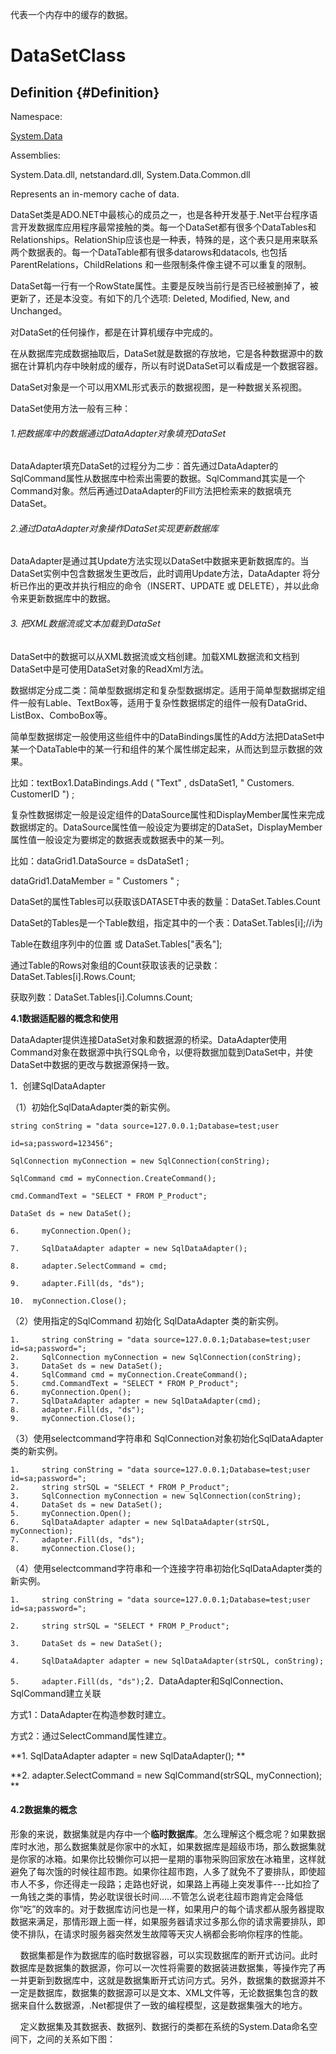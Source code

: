 代表一个内存中的缓存的数据。

# DataSetClass

## Definition {#Definition}

Namespace:

[System.Data](https://docs.microsoft.com/zh-cn/dotnet/api/system.data?view=netframework-4.7.1)

Assemblies:

System.Data.dll, netstandard.dll, System.Data.Common.dll

Represents an in-memory cache of data.

DataSet类是ADO.NET中最核心的成员之一，也是各种开发基于.Net平台程序语言开发数据库应用程序最常接触的类。每一个DataSet都有很多个DataTables和Relationships。RelationShip应该也是一种表，特殊的是，这个表只是用来联系两个数据表的。每一个DataTable都有很多datarows和datacols, 也包括ParentRelations，ChildRelations 和一些限制条件像主键不可以重复的限制。

DataSet每一行有一个RowState属性。主要是反映当前行是否已经被删掉了，被更新了，还是本没变。有如下的几个选项:   Deleted, Modified, New, and Unchanged。

对DataSet的任何操作，都是在计算机缓存中完成的。

在从数据库完成数据抽取后，DataSet就是数据的存放地，它是各种数据源中的数据在计算机内存中映射成的缓存，所以有时说DataSet可以看成是一个数据容器。

DataSet对象是一个可以用XML形式表示的数据视图，是一种数据关系视图。

DataSet使用方法一般有三种：

###### 1.把数据库中的数据通过DataAdapter对象填充DataSet

DataAdapter填充DataSet的过程分为二步：首先通过DataAdapter的SqlCommand属性从数据库中检索出需要的数据。SqlCommand其实是一个Command对象。然后再通过DataAdapter的Fill方法把检索来的数据填充DataSet。

###### 2.通过DataAdapter对象操作DataSet实现更新数据库

DataAdapter是通过其Update方法实现以DataSet中数据来更新数据库的。当DataSet实例中包含数据发生更改后，此时调用Update方法，DataAdapter 将分析已作出的更改并执行相应的命令（INSERT、UPDATE 或 DELETE），并以此命令来更新数据库中的数据。

###### 3. 把XML数据流或文本加载到DataSet

DataSet中的数据可以从XML数据流或文档创建。加载XML数据流和文档到DataSet中是可使用DataSet对象的ReadXml方法。

数据绑定分成二类：简单型数据绑定和复杂型数据绑定。适用于简单型数据绑定组件一般有Lable、TextBox等，适用于复杂性数据绑定的组件一般有DataGrid、ListBox、ComboBox等。

简单型数据绑定一般使用这些组件中的DataBindings属性的Add方法把DataSet中某一个DataTable中的某一行和组件的某个属性绑定起来，从而达到显示数据的效果。

比如：textBox1.DataBindings.Add \( "Text" , dsDataSet1, " Customers. CustomerID "\) ;

复杂性数据绑定一般是设定组件的DataSource属性和DisplayMember属性来完成数据绑定的。DataSource属性值一般设定为要绑定的DataSet，DisplayMember属性值一般设定为要绑定的数据表或数据表中的某一列。

比如：dataGrid1.DataSource = dsDataSet1 ;

dataGrid1.DataMember = " Customers " ;

DataSet的属性Tables可以获取该DATASET中表的数量：DataSet.Tables.Count

DataSet的Tables是一个Table数组，指定其中的一个表：DataSet.Tables\[i\];//i为

Table在数组序列中的位置 或 DataSet.Tables\["表名"\];

通过Table的Rows对象组的Count获取该表的记录数：DataSet.Tables\[i\].Rows.Count;

获取列数：DataSet.Tables\[i\].Columns.Count;

**4.1数据适配器的概念和使用**

DataAdapter提供连接DataSet对象和数据源的桥梁。DataAdapter使用Command对象在数据源中执行SQL命令，以便将数据加载到DataSet中，并使DataSet中数据的更改与数据源保持一致。

1．创建SqlDataAdapter

（1）初始化SqlDataAdapter类的新实例。

`string conString = "data source=127.0.0.1;Database=test;user`

`id=sa;password=123456";`

`SqlConnection myConnection = new SqlConnection(conString);`

`SqlCommand cmd = myConnection.CreateCommand();`

`cmd.CommandText = "SELECT * FROM P_Product";`

`DataSet ds = new DataSet();`

`6.     myConnection.Open();`

`7.     SqlDataAdapter adapter = new SqlDataAdapter();`

`8.     adapter.SelectCommand = cmd;`

`9.     adapter.Fill(ds, "ds");`

`10.  myConnection.Close();`

（2）使用指定的SqlCommand 初始化 SqlDataAdapter 类的新实例。

```
1.     string conString = "data source=127.0.0.1;Database=test;user 
id=sa;password=";  
2.     SqlConnection myConnection = new SqlConnection(conString); 
3.     DataSet ds = new DataSet();  
4.     SqlCommand cmd = myConnection.CreateCommand();  
5.     cmd.CommandText = "SELECT * FROM P_Product";  
6.     myConnection.Open();  
7.     SqlDataAdapter adapter = new SqlDataAdapter(cmd); 
8.     adapter.Fill(ds, "ds");  
9.     myConnection.Close();
```

（3）使用selectcommand字符串和 SqlConnection对象初始化SqlDataAdapter 类的新实例。

```
1.     string conString = "data source=127.0.0.1;Database=test;user 
id=sa;password=";  
2.     string strSQL = "SELECT * FROM P_Product";  
3.     SqlConnection myConnection = new SqlConnection(conString); 
4.     DataSet ds = new DataSet();  
5.     myConnection.Open();  
6.     SqlDataAdapter adapter = new SqlDataAdapter(strSQL, myConnection); 
7.     adapter.Fill(ds, "ds");  
8.     myConnection.Close();
```

（4）使用selectcommand字符串和一个连接字符串初始化SqlDataAdapter类的新实例。

`1.     string conString = "data source=127.0.0.1;Database=test;user     
id=sa;password=";`

`2.     string strSQL = "SELECT * FROM P_Product";`

`3.     DataSet ds = new DataSet();`

`4.     SqlDataAdapter adapter = new SqlDataAdapter(strSQL, conString);`

`5.     adapter.Fill(ds, "ds");`2．DataAdapter和SqlConnection、SqlCommand建立关联

方式1：DataAdapter在构造参数时建立。

方式2：通过SelectCommand属性建立。

**1.    SqlDataAdapter adapter = new SqlDataAdapter\(\); **

**2.    adapter.SelectCommand = new SqlCommand\(strSQL, myConnection\); **



#### **4.2数据集的概念**

形象的来说，数据集就是内存中一个**临时数据库**。怎么理解这个概念呢？如果数据库时水池，那么数据集就是你家中的水缸，如果数据库是超级市场，那么数据集就是你家的冰箱。如果你比较懒你可以把一星期的事物采购回家放在冰箱里，这样就避免了每次饿的时候往超市跑。如果你往超市跑，人多了就免不了要排队，即使超市人不多，你还得走一段路；走路也好说，如果路上再碰上突发事件---比如捡了一角钱之类的事情，势必耽误很长时间…..不管怎么说老往超市跑肯定会降低你“吃”的效率的。对于数据库访问也是一样，如果用户的每个请求都从服务器提取数据来满足，那情形跟上面一样，如果服务器请求过多那么你的请求需要排队，即使不排队，在请求时服务器突然发生故障等天灾人祸都会影响你程序的性能。

    数据集都是作为数据库的临时数据容器，可以实现数据库的断开式访问。此时数据库是数据集的数据源，你可以一次性将需要的数据装进数据集，等操作完了再一并更新到数据库中，这就是数据集断开式访问方式。另外，数据集的数据源并不一定是数据库，数据集的数据源可以是文本、XML文件等，无论数据集包含的数据来自什么数据源，.Net都提供了一致的编程模型，这是数据集强大的地方。



    定义数据集及其数据表、数据列、数据行的类都在系统的System.Data命名空间下，之间的关系如下图：

  


